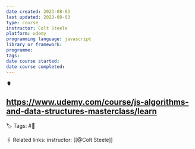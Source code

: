 ```yaml
---
date created: 2023-08-03
last updated: 2023-08-03
type: course
instructor: Colt Steele
platform: udemy
programming language: javascript
library or framework:
programme:
tags:
date course started:
date course completed:
---
```

⬆ 

https://www.udemy.com/course/js-algorithms-and-data-structures-masterclass/learn
---
🏷 Tags: #🌱

🖇 Related links:
instructor:  [[@Colt Steele]]
